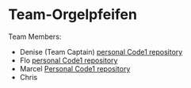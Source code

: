 # Team-Orgelpfeifen

Team Members:

- Denise (Team Captain)
  [personal Code1 repository](https://github.com/DeniseAlicia/Code1)
- Flo
  [personal Code1 repository](https://github.com/Ive24/Code1/blob/main/Code1_Documentation.md)
- Marcel
  [Personal Code1 repository](https://github.com/MarcelHerbst/Code1/blob/main/Marcel)
- Chris
